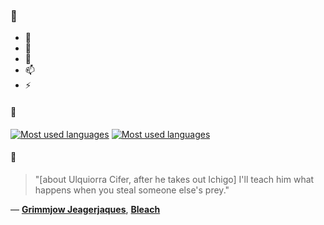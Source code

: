 ### 👋

- 🔭
- 🌱
- 💬
- 📫
- ⚡

#### 🧏

[![Most used languages](https://github-readme-stats-aynah.vercel.app/api/top-langs/?username=aynh&theme=solarized-dark&langs_count=6&layout=compact&hide_title=true)](https://github.com/anuraghazra/github-readme-stats#gh-dark-mode-only)
[![Most used languages](https://github-readme-stats-aynah.vercel.app/api/top-langs/?username=aynh&theme=solarized-light&langs_count=6&layout=compact&hide_title=true)](https://github.com/anuraghazra/github-readme-stats#gh-light-mode-only)

#### 💬

> "[about Ulquiorra Cifer, after he takes out Ichigo] I'll teach him what happens when you steal someone else's prey."

&mdash; [**Grimmjow Jeagerjaques**](https://myanimelist.net/character.php?q=Grimmjow%20Jeagerjaques&cat=character), [**Bleach**](https://myanimelist.net/search/all?q=Bleach&cat=all)
